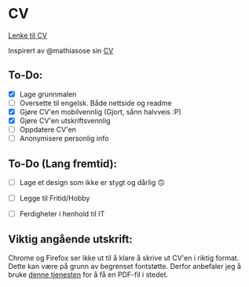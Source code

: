 # CV

[Lenke til CV](https://lblend.github.io/CV/)

Inspirert av @mathiasose sin [CV](https://github.com/mathiasose/mathiasose.github.io)

## To-Do:
- [x] Lage grunnmalen
- [ ] Oversette til engelsk. Både nettside og readme
- [X] Gjøre CV'en mobilvennlig (Gjort, sånn halvveis :P)
- [X] Gjøre CV'en utskriftsvennlig
- [ ] Oppdatere CV'en
- [ ] Anonymisere personlig info

## To-Do (Lang fremtid):
- [ ] Lage et design som ikke er stygt og dårlig 🙃
- [ ] Legge til Fritid/Hobby
- [ ] Ferdigheter i henhold til IT


## Viktig angående utskrift:
Chrome og Firefox ser ikke ut til å klare å skrive ut CV'en i riktig format. Dette kan være på grunn av begrenset fontstøtte. Derfor anbefaler jeg å bruke [denne tjenesten](https://webpagetopdf.com/) for å få en PDF-fil i stedet.
